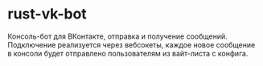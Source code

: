 # rust-vk-bot
Консоль-бот для ВКонтакте, отправка и получение сообщений. Подключение реализуется через вебсокеты, каждое новое сообщение в консоли будет отправлено пользователям из вайт-листа с конфига.
